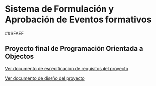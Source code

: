 # Sistema de Formulación y Aprobación de Eventos formativos

##SFAEF

## Proyecto final de Programación Orientada a Objectos
[Ver documento de especificación de requisitos del proyecto](https://firebasestorage.googleapis.com/v0/b/sfaef-44a5c.appspot.com/o/Especificacion%20de%20Requisitos.pdf?alt=media&token=afeeced9-1387-4e89-84a8-5ac083d609cf)  

[Ver documento de diseño del proyecto](https://firebasestorage.googleapis.com/v0/b/sfaef-44a5c.appspot.com/o/ADOO%20Dise%C3%B1o%20de%20Software.pdf?alt=media&token=aa6ef915-516c-472b-b0a8-b5d5a326d8a6)


